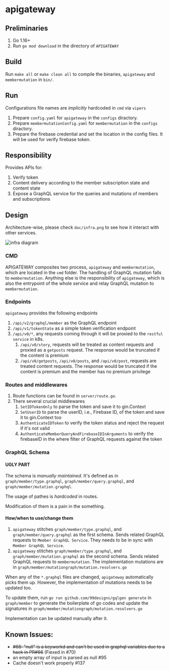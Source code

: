 # apigateway

## Preliminaries

1. Go 1.16+
2. Run `go mod download` in the directory of `APIGATEWAY`

## Build

Run `make all` or `make clean all` to compile the binaries, `apigateway` and `membermutation` in `bin/`.

## Run

Configurations file names are *implicitly* hardcoded in `cmd` via `vipers`

1. Prepare `config.yaml` for `apigateway` in the `configs` diractory.
2. Prepare `membermutationConfig.yaml` for `membermutation` in the `configs` diractory.
3. Prepare the firebase credential and set the location in the config files. It will be used for verify firebase token.

## Responsibility

Provides APIs for:

1. Verify token
2. Content delivery according to the member subscription state and content state
3. Expose a GraphQL service for the queries and mutations of members and subscriptions

## Design

Architecture-wise, please check `doc/infra.png` to see how it interact with other services.

![infra diagram](https://user-images.githubusercontent.com/21715194/145249364-c8e6e845-18ef-4d39-a9a4-42209eacc588.png)

### CMD

APIGATEWAY composites two process, `apigateway` and `membermutation`, which are located in the `cmd` folder. The handling of GraphQL mutation falls to `membermutation`. Anything else is the responsibility of `apigateway`, which is also the entrypoint of the whole service and relay GraphQL mutation to `membermutation`.

### Endpoints

`apigateway` provides the following endpoints

1. `/api/v2/graphql/member` as the GraphQL endpoint
2. `/api/v1/tokenState` as a simple token verification endpoint
3. `/api/v0/*`, any requests coming through it will be proxied to the `restful service` in k8s. 
   1. `/api/v0/story`, requests will be treated as content requests and proxied as a `getposts` request. The response would be truncated if the content is premium
   2. `/api/v0/getposts`, `/api/v0/posts`, and `/api/v0/post`, requests are treated content requests. The response would be truncated if the content is premium and the member has no premium privilege

### Routes and middlewares

1. Route functions can be found in `server/route.go`.
2. There several crucial middlewares
   1. `SetIDTokenOnly` to parse the token and save it to gin.Context
   2. `SetUserID` to parse the userID, i.e., Firebase ID, of the token and save it to gin.Context too
   3. `AuthenticateIDToken` to verify the token status and reject the request if it's not valid
   4. `AuthenticateMemberQueryAndFirebaseIDInArguments` to verify the firebaseID in the where filter of GraphQL requests against the token

### GraphQL Schema

#### UGLY PART

The schema is *manually maintained*. It's defined as in `graph/member/type.graphql`, `graph/member/query.graphql`, and `graph/member/mutation.graphql`.

The usage of pathes is *hardcoded* in routes.

Modification of them is a pain in the something.

#### How/when to use/change them

1. `apigateway` stitches `graph/member/type.graphql`, and `graph/member/query.graphql` as the first schema. Sends related GraphQL requests to `Member GraphQL Service`. They needs to be in sync with `Member GraphQL Service`.
2. `apigateway` stitches `graph/member/type.graphql`, and `graph/member/mutation.graphql` as the second schema. Sends related GraphQL requests to `membermutation`. The implementation mutations are in `graph/member/mutationgraph/mutation.resolvers.go`

When any of the `*.graphql` files are changed, `apigateway` automatically picks them up. However, the implementation of mutations needs to be updated too.

To update them, run `go run github.com/99designs/gqlgen generate` in `graph/member` to generate the boilerplate of go codes and update the signatures in `graph/member/mutationgraph/mutation.resolvers.go`

Implementation can be updated manually after it.

## Known Issues:
- ~~#68: "null" is a keyworkd and can't be used in graphql variables due to a hack in PR#66~~ (Fiexed in #70)
- an empty array of input is parsed as null #95
- Cache doesn't work properly #137
